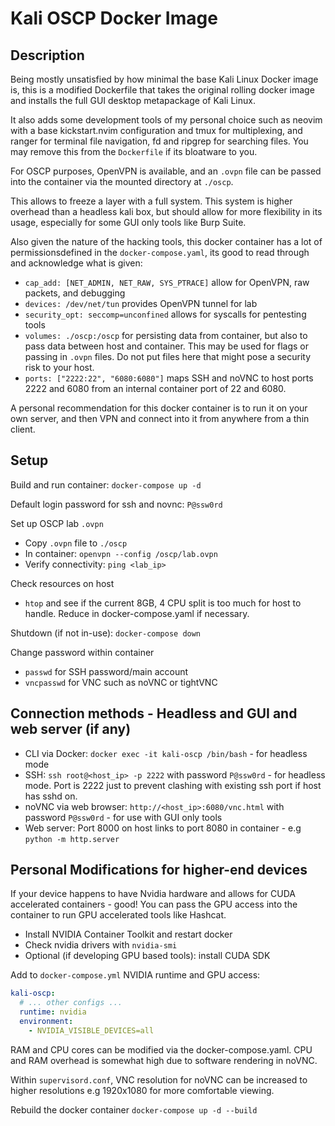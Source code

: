 # Kali OSCP Docker Image

## Description 
Being mostly unsatisfied by how minimal the base Kali Linux Docker image is, this is a modified Dockerfile that takes the original rolling docker image and installs the full GUI desktop metapackage of Kali Linux. 

It also adds some development tools of my personal choice such as neovim with a base kickstart.nvim configuration and tmux for multiplexing, and ranger for terminal file navigation, fd and ripgrep for searching files. You may remove this from the `Dockerfile` if its bloatware to you.

For OSCP purposes, OpenVPN is available, and an `.ovpn` file can be passed into the container via the mounted directory at `./oscp`.

This allows to freeze a layer with a full system. This system is higher overhead than a headless kali box, but should allow for more flexibility in its usage, especially for some GUI only tools like Burp Suite.

Also given the nature of the hacking tools, this docker container has a lot of permissionsdefined in the `docker-compose.yaml`, its good to read through and acknowledge what is given:
- `cap_add: [NET_ADMIN, NET_RAW, SYS_PTRACE]` allow for OpenVPN, raw packets, and debugging
- `devices: /dev/net/tun` provides OpenVPN tunnel for lab 
- `security_opt: seccomp=unconfined` allows for syscalls for pentesting tools
- `volumes: ./oscp:/oscp` for persisting data from container, but also to pass data between host and container. This may be used for flags or passing in `.ovpn` files. Do not put files here that might pose a security risk to your host.
- `ports: ["2222:22", "6080:6080"]` maps SSH and noVNC to host ports 2222 and 6080 from an internal container port of 22 and 6080.

A personal recommendation for this docker container is to run it on your own server, and then VPN and connect into it from anywhere from a thin client. 

## Setup
Build and run container: `docker-compose up -d`

Default login password for ssh and novnc: `P@ssw0rd`

Set up OSCP lab `.ovpn`
- Copy `.ovpn` file to `./oscp`
- In container: `openvpn --config /oscp/lab.ovpn`
- Verify connectivity: `ping <lab_ip>`

Check resources on host
- `htop` and see if the current 8GB, 4 CPU split is too much for host to handle. Reduce in docker-compose.yaml if necessary.

Shutdown (if not in-use): `docker-compose down`

Change password within container
- `passwd` for SSH password/main account
- `vncpasswd` for VNC such as noVNC or tightVNC

## Connection methods - Headless and GUI and web server (if any)
- CLI via Docker: `docker exec -it kali-oscp /bin/bash` - for headless mode
- SSH: `ssh root@<host_ip> -p 2222` with password `P@ssw0rd` - for headless mode. Port is 2222 just to prevent clashing with existing ssh port if host has sshd on.
- noVNC via web browser: `http://<host_ip>:6080/vnc.html` with password `P@ssw0rd` - for use with GUI only tools
- Web server: Port 8000 on host links to port 8080 in container - e.g `python -m http.server`

## Personal Modifications for higher-end devices

If your device happens to have Nvidia hardware and allows for CUDA accelerated containers - good! You can pass the GPU access into the container to run GPU accelerated tools like Hashcat.
- Install NVIDIA Container Toolkit and restart docker
- Check nvidia drivers with `nvidia-smi`
- Optional (if developing GPU based tools): install CUDA SDK

Add to `docker-compose.yml` NVIDIA runtime and GPU access:
```yaml
kali-oscp:
  # ... other configs ...
  runtime: nvidia
  environment:
    - NVIDIA_VISIBLE_DEVICES=all
```

RAM and CPU cores can be modified via the docker-compose.yaml. CPU and RAM overhead is somewhat high due to software rendering in noVNC.

Within `supervisord.conf`, VNC resolution for noVNC can be increased to higher resolutions e.g 1920x1080 for more comfortable viewing.

Rebuild the docker container `docker-compose up -d --build`

